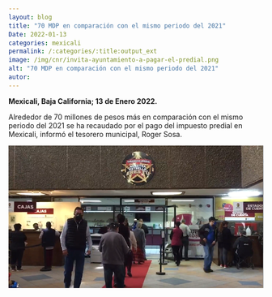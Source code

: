 ```yaml
---
layout: blog
title: "70 MDP en comparación con el mismo periodo del 2021"
Date: 2022-01-13
categories: mexicali
permalink: /:categories/:title:output_ext
image: /img/cnr/invita-ayuntamiento-a-pagar-el-predial.png
alt: "70 MDP en comparación con el mismo periodo del 2021"
autor:
---
```


**Mexicali, Baja California; 13 de Enero 2022.** 

Alrededor de 70 millones de pesos más en comparación con el mismo periodo del 2021 se ha recaudado por el pago del impuesto predial en Mexicali, informó el tesorero municipal, Roger Sosa.

<div id="carouselExampleSlidesOnly" class="carousel slide" data-ride="carousel">
  <div class="carousel-inner">
    <div class="carousel-item active">
       <img class="d-block w-100" src="/img/cnr/invita-ayuntamiento-a-pagar-el-predial.png" loading="lazy"  alt="70 MDP en comparación con el mismo periodo del 2021">
    </div>
  </div>
</div>